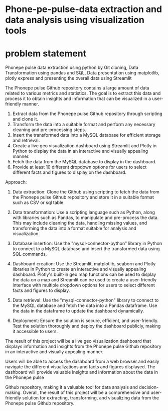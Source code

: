# Phone-pe-pulse-data extraction and data analysis using visualization tools
# problem statement
Phonepe pulse data extraction using python by Git cloning, Data Transformation using pandas and SQL, Data presentation using matplotlib, plotly express and presenting the overall data using Streamlit

The Phonepe pulse Github repository contains a large amount of data related to
various metrics and statistics. The goal is to extract this data and process it to obtain
insights and information that can be visualized in a user-friendly manner.

1. Extract data from the Phonepe pulse Github repository through scripting and
clone it.
2. Transform the data into a suitable format and perform any necessary cleaning
and pre-processing steps.
3. Insert the transformed data into a MySQL database for efficient storage and
retrieval.
4. Create a live geo visualization dashboard using Streamlit and Plotly in Python
to display the data in an interactive and visually appealing manner.
5. Fetch the data from the MySQL database to display in the dashboard.
6. Provide at least 10 different dropdown options for users to select different
facts and figures to display on the dashboard.

Approach:
1. Data extraction: Clone the Github using scripting to fetch the data from the
Phonepe pulse Github repository and store it in a suitable format such as CSV
or sql table.
2. Data transformation: Use a scripting language such as Python, along with
libraries such as Pandas, to manipulate and pre-process the data. This may
include cleaning the data, handling missing values, and transforming the data
into a format suitable for analysis and visualization.
3. Database insertion: Use the "mysql-connector-python" library in Python to
connect to a MySQL database and insert the transformed data using SQL
commands.

4. Dashboard creation: Use the Streamlit, matplotlib, seaborn and  Plotly libraries in Python to create
an interactive and visually appealing dashboard. Plotly's built-in geo map
functions can be used to display the data on a map and Streamlit can be used
to create a user-friendly interface with multiple dropdown options for users to
select different facts and figures to display.
5. Data retrieval: Use the "mysql-connector-python" library to connect to the
MySQL database and fetch the data into a Pandas dataframe. Use the data in
the dataframe to update the dashboard dynamically.
6. Deployment: Ensure the solution is secure, efficient, and user-friendly. Test
the solution thoroughly and deploy the dashboard publicly, making it
accessible to users.

The result of this project will be a live geo visualization dashboard that displays
information and insights from the Phonepe pulse Github repository in an interactive
and visually appealing manner.

Users will be able to access the dashboard from a web browser and easily navigate
the different visualizations and facts and figures displayed. The dashboard will
provide valuable insights and information about the data in the Phonepe pulse

Github repository, making it a valuable tool for data analysis and decision-making.
Overall, the result of this project will be a comprehensive and user-friendly solution
for extracting, transforming, and visualizing data from the Phonepe pulse Github
repository.

